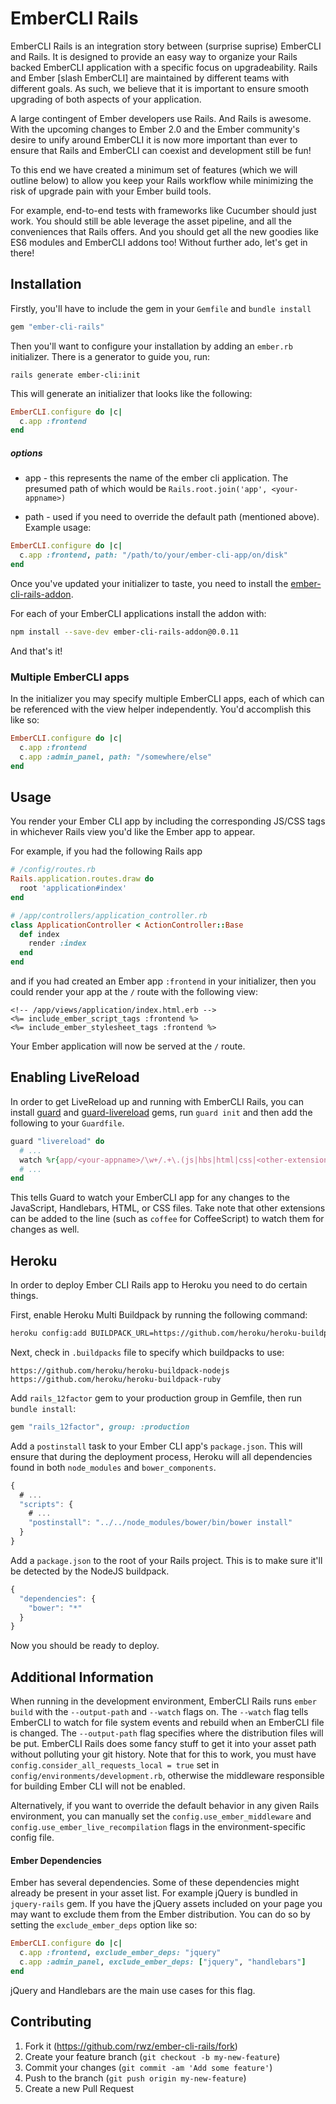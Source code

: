 # EmberCLI Rails

EmberCLI Rails is an integration story between (surprise suprise) EmberCLI and
Rails. It is designed to provide an easy way to organize your Rails backed
EmberCLI application with a specific focus on upgradeability. Rails and Ember
[slash EmberCLI] are maintained by different teams with different goals. As
such, we believe that it is important to ensure smooth upgrading of both
aspects of your application.

A large contingent of Ember developers use Rails. And Rails is awesome. With
the upcoming changes to Ember 2.0 and the Ember community's desire to unify
around EmberCLI it is now more important than ever to ensure that Rails and
EmberCLI can coexist and development still be fun!

To this end we have created a minimum set of features (which we will outline
below) to allow you keep your Rails workflow while minimizing the risk of
upgrade pain with your Ember build tools.

For example, end-to-end tests with frameworks like Cucumber should just work.
You should still be able leverage the asset pipeline, and all the conveniences
that Rails offers. And you should get all the new goodies like ES6 modules and
EmberCLI addons too! Without further ado, let's get in there!

## Installation

Firstly, you'll have to include the gem in your `Gemfile` and `bundle install`

```ruby
gem "ember-cli-rails"
```

Then you'll want to configure your installation by adding an `ember.rb`
initializer. There is a generator to guide you, run:

```shell
rails generate ember-cli:init
```

This will generate an initializer that looks like the following:

```ruby
EmberCLI.configure do |c|
  c.app :frontend
end
```

##### options

- app - this represents the name of the ember cli application.  The presumed
  path of which would be `Rails.root.join('app', <your-appname>)`

- path - used if you need to override the default path (mentioned above).
  Example usage:

```ruby
EmberCLI.configure do |c|
  c.app :frontend, path: "/path/to/your/ember-cli-app/on/disk"
end
```

Once you've updated your initializer to taste, you need to install the
[ember-cli-rails-addon](https://github.com/rondale-sc/ember-cli-rails-addon).

For each of your EmberCLI applications install the addon with:

```sh
npm install --save-dev ember-cli-rails-addon@0.0.11
```

And that's it!

### Multiple EmberCLI apps

In the initializer you may specify multiple EmberCLI apps, each of which can be
referenced with the view helper independently. You'd accomplish this like so:

```ruby
EmberCLI.configure do |c|
  c.app :frontend
  c.app :admin_panel, path: "/somewhere/else"
end
```

## Usage

You render your Ember CLI app by including the corresponding JS/CSS tags in whichever
Rails view you'd like the Ember app to appear.

For example, if you had the following Rails app

```rb
# /config/routes.rb
Rails.application.routes.draw do
  root 'application#index'
end

# /app/controllers/application_controller.rb
class ApplicationController < ActionController::Base
  def index
    render :index
  end
end
```

and if you had created an Ember app `:frontend` in your initializer, then you
could render your app at the `/` route with the following view:

```erb
<!-- /app/views/application/index.html.erb -->
<%= include_ember_script_tags :frontend %>
<%= include_ember_stylesheet_tags :frontend %>
```

Your Ember application will now be served at the `/` route.

## Enabling LiveReload

In order to get LiveReload up and running with EmberCLI Rails, you can install
[guard](https://github.com/guard/guard) and
[guard-livereload](https://github.com/guard/guard-livereload) gems, run `guard
init` and then add the following to your `Guardfile`.

```ruby
guard "livereload" do
  # ...
  watch %r{app/<your-appname>/\w+/.+\.(js|hbs|html|css|<other-extensions>)}
  # ...
end
```

This tells Guard to watch your EmberCLI app for any changes to the JavaScript,
Handlebars, HTML, or CSS files. Take note that other extensions can be added to
the line (such as `coffee` for CoffeeScript) to watch them for changes as well.

## Heroku

In order to deploy Ember CLI Rails app to Heroku you need to do certain things.

First, enable Heroku Multi Buildpack by running the following command:

```sh
heroku config:add BUILDPACK_URL=https://github.com/heroku/heroku-buildpack-multi
```

Next, check in `.buildpacks` file to specify which buildpacks to use:

```
https://github.com/heroku/heroku-buildpack-nodejs
https://github.com/heroku/heroku-buildpack-ruby
```

Add `rails_12factor` gem to your production group in Gemfile, then run `bundle
install`:

```ruby
gem "rails_12factor", group: :production
```

Add a `postinstall` task to your Ember CLI app's `package.json`. This will
ensure that during the deployment process, Heroku will all dependencies found
in both `node_modules` and `bower_components`.

```javascript
{
  # ...
  "scripts": {
    # ...
    "postinstall": "../../node_modules/bower/bin/bower install"
  }
}
```

Add a `package.json` to the root of your Rails project. This is to make sure
it'll be detected by the NodeJS buildpack.

```javascript
{
  "dependencies": {
    "bower": "*"
  }
}
```

Now you should be ready to deploy.

## Additional Information

When running in the development environment, EmberCLI Rails runs `ember build`
with the `--output-path` and `--watch` flags on. The `--watch` flag tells
EmberCLI to watch for file system events and rebuild when an EmberCLI file is
changed. The `--output-path` flag specifies where the distribution files will
be put. EmberCLI Rails does some fancy stuff to get it into your asset path
without polluting your git history. Note that for this to work, you must have
`config.consider_all_requests_local = true` set in
`config/environments/development.rb`, otherwise the middleware responsible for
building Ember CLI will not be enabled.

Alternatively, if you want to override the default behavior in any given Rails
environment, you can manually set the `config.use_ember_middleware` and
`config.use_ember_live_recompilation` flags in the environment-specific config
file.

#### Ember Dependencies

Ember has several dependencies. Some of these dependencies might already be
present in your asset list. For example jQuery is bundled in `jquery-rails` gem.
If you have the jQuery assets included on your page you may want to exclude them
from the Ember distribution. You can do so by setting the `exclude_ember_deps`
option like so:

```ruby
EmberCLI.configure do |c|
  c.app :frontend, exclude_ember_deps: "jquery"
  c.app :admin_panel, exclude_ember_deps: ["jquery", "handlebars"]
end
```

jQuery and Handlebars are the main use cases for this flag.

## Contributing

1. Fork it (https://github.com/rwz/ember-cli-rails/fork)
2. Create your feature branch (`git checkout -b my-new-feature`)
3. Commit your changes (`git commit -am 'Add some feature'`)
4. Push to the branch (`git push origin my-new-feature`)
5. Create a new Pull Request
